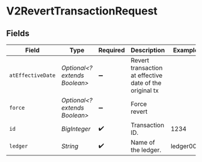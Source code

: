# V2RevertTransactionRequest


## Fields

| Field                                                   | Type                                                    | Required                                                | Description                                             | Example                                                 |
| ------------------------------------------------------- | ------------------------------------------------------- | ------------------------------------------------------- | ------------------------------------------------------- | ------------------------------------------------------- |
| `atEffectiveDate`                                       | *Optional<? extends Boolean>*                           | :heavy_minus_sign:                                      | Revert transaction at effective date of the original tx |                                                         |
| `force`                                                 | *Optional<? extends Boolean>*                           | :heavy_minus_sign:                                      | Force revert                                            |                                                         |
| `id`                                                    | *BigInteger*                                            | :heavy_check_mark:                                      | Transaction ID.                                         | 1234                                                    |
| `ledger`                                                | *String*                                                | :heavy_check_mark:                                      | Name of the ledger.                                     | ledger001                                               |